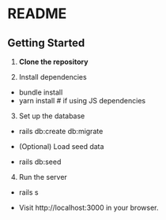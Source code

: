# README

## Getting Started
1. **Clone the repository**  
   

2. Install dependencies

 - bundle install
 - yarn install   # if using JS dependencies


3. Set up the database

- rails db:create db:migrate


- (Optional) Load seed data

- rails db:seed


4. Run the server

- rails s


- Visit http://localhost:3000 in your browser.

